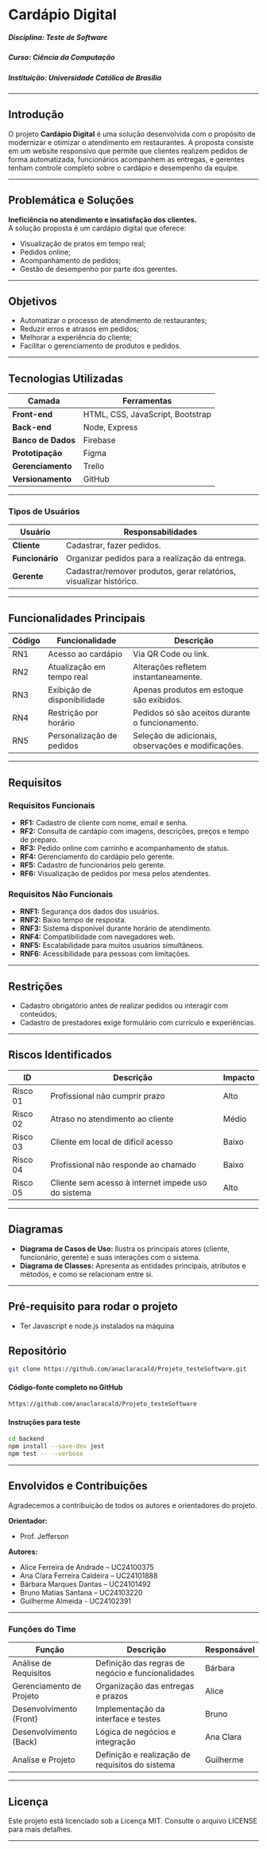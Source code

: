 # Cardápio Digital

##### **Disciplina:** Teste de Software  
##### **Curso:** Ciência da Computação  
##### **Instituição:** Universidade Católica de Brasília  

---

## Introdução

O projeto **Cardápio Digital** é uma solução desenvolvida com o propósito de modernizar e otimizar o atendimento em restaurantes. A proposta consiste em um website responsivo que permite que clientes realizem pedidos de forma automatizada, funcionários acompanhem as entregas, e gerentes tenham controle completo sobre o cardápio e desempenho da equipe.

---

## Problemática e Soluções

**Ineficiência no atendimento e insatisfação dos clientes.**  
A solução proposta é um cardápio digital que oferece:

- Visualização de pratos em tempo real;
- Pedidos online;
- Acompanhamento de pedidos;
- Gestão de desempenho por parte dos gerentes.

---

## Objetivos

- Automatizar o processo de atendimento de restaurantes;
- Reduzir erros e atrasos em pedidos;
- Melhorar a experiência do cliente;
- Facilitar o gerenciamento de produtos e pedidos.

---

## Tecnologias Utilizadas

| Camada         | Ferramentas                                      |
|----------------|--------------------------------------------------|
| **Front-end**  | HTML, CSS, JavaScript, Bootstrap                 |
| **Back-end**   | Node, Express                                         |
| **Banco de Dados** | Firebase                          |
| **Prototipação** | Figma                                         |
| **Gerenciamento** | Trello                                       |
| **Versionamento** | GitHub                                 |

---

### Tipos de Usuários

| Usuário     | Responsabilidades |
|-------------|-------------------|
| **Cliente** | Cadastrar, fazer pedidos. |
| **Funcionário** | Organizar pedidos para a realização da entrega. |
| **Gerente** | Cadastrar/remover produtos, gerar relatórios, visualizar histórico. |

---

## Funcionalidades Principais

| Código | Funcionalidade               | Descrição                                                                 |
|--------|------------------------------|---------------------------------------------------------------------------|
| RN1    | Acesso ao cardápio           | Via QR Code ou link.                                                       |
| RN2    | Atualização em tempo real    | Alterações refletem instantaneamente.                                     |
| RN3    | Exibição de disponibilidade  | Apenas produtos em estoque são exibidos.                                  |
| RN4    | Restrição por horário        | Pedidos só são aceitos durante o funcionamento.                           |
| RN5    | Personalização de pedidos    | Seleção de adicionais, observações e modificações.                        |

---

## Requisitos

### Requisitos Funcionais

- **RF1:** Cadastro de cliente com nome, email e senha.
- **RF2:** Consulta de cardápio com imagens, descrições, preços e tempo de preparo.
- **RF3:** Pedido online com carrinho e acompanhamento de status.
- **RF4:** Gerenciamento do cardápio pelo gerente.
- **RF5:** Cadastro de funcionários pelo gerente.
- **RF6:** Visualização de pedidos por mesa pelos atendentes.

### Requisitos Não Funcionais

- **RNF1:** Segurança dos dados dos usuários.
- **RNF2:** Baixo tempo de resposta.
- **RNF3:** Sistema disponível durante horário de atendimento.
- **RNF4:** Compatibilidade com navegadores web.
- **RNF5:** Escalabilidade para muitos usuários simultâneos.
- **RNF6:** Acessibilidade para pessoas com limitações.

---

## Restrições

- Cadastro obrigatório antes de realizar pedidos ou interagir com conteúdos;
- Cadastro de prestadores exige formulário com currículo e experiências.

---

## Riscos Identificados

| ID       | Descrição                                                                 | Impacto |
|----------|---------------------------------------------------------------------------|---------|
| Risco 01 | Profissional não cumprir prazo                                            | Alto    |
| Risco 02 | Atraso no atendimento ao cliente                                          | Médio   |
| Risco 03 | Cliente em local de difícil acesso                                        | Baixo   |
| Risco 04 | Profissional não responde ao chamado                                      | Baixo   |
| Risco 05 | Cliente sem acesso à internet impede uso do sistema                      | Alto    |

---

## Diagramas

- **Diagrama de Casos de Uso:** Ilustra os principais atores (cliente, funcionário, gerente) e suas interações com o sistema.
- **Diagrama de Classes:** Apresenta as entidades principais, atributos e métodos, e como se relacionam entre si.

---
## Pré-requisito para rodar o projeto
- Ter Javascript e node.js instalados na máquina

## Repositório

```bash 
git clone https://github.com/anaclaracald/Projeto_testeSoftware.git
```

#### Código-fonte completo no GitHub

```bash 
https://github.com/anaclaracald/Projeto_testeSoftware
```

#### Instruções para teste
```bash
cd backend
npm install --save-dev jest
npm test -- --verbose 
```

---

## Envolvidos e Contribuições
Agradecemos a contribuição de todos os autores e orientadores do projeto.

**Orientador:** 
- Prof. Jefferson  

**Autores:**
- Alice Ferreira de Andrade – UC24100375
- Ana Clara Ferreira Caldeira – UC24101888
- Bárbara Marques Dantas – UC24101492
- Bruno Matias Santana – UC24103220
- Guilherme Almeida - UC24102391

---

### Funções do Time

| Função                  | Descrição                                            | Responsável     |
|-------------------------|------------------------------------------------------|-----------------|
| Análise de Requisitos   | Definição das regras de negócio e funcionalidades    | Bárbara         |
| Gerenciamento de Projeto| Organização das entregas e prazos                    | Alice           |
| Desenvolvimento (Front) | Implementação da interface e testes                  | Bruno           |
| Desenvolvimento (Back)  | Lógica de negócios e integração                      | Ana Clara       |
| Analíse e Projeto       | Definição e realização de requisitos do sistema      | Guilherme       |

---

## Licença 

Este projeto está licenciado sob a Licença MIT. Consulte o arquivo LICENSE para mais detalhes.

---
